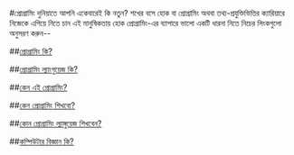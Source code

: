 
#প্রোগ্রামিং দুনিয়াতে আপনি একেবারেই কি নতুন? শখের বসে হোক বা প্রোগ্রামিং অথবা তথ্য-প্রযুক্তিভিত্তির ক্যারিয়ারে নিজেকে এগিয়ে নিতে চান এই মানুষিকতায় হোক প্রোগ্রামিং-এর ব্যাপারে ভালো একটি ধারনা নিতে নিচের লিংকগুলো অনুসরণ করুন--

##[প্রোগ্রামিং কি?](https://c.howtocode.com.bd/computer_programming.html)

##[প্রোগ্রামিং ল্যাংগুয়েজ কি?](http://jakir.me/%e0%a6%aa%e0%a7%8d%e0%a6%b0%e0%a7%8b%e0%a6%97%e0%a7%8d%e0%a6%b0%e0%a6%be%e0%a6%ae%e0%a6%bf%e0%a6%82-%e0%a6%b2%e0%a7%8d%e0%a6%af%e0%a6%be%e0%a6%99%e0%a7%8d%e0%a6%97%e0%a7%81%e0%a7%9f%e0%a7%87%e0%a6%9c)

##[কেন এই প্রোগ্রামিং?](http://jakir.me/why-programming)

##[কেন প্রোগ্রামিং শিখবো?](http://www.shafaetsplanet.com/planetcoding/?p=1437)

##[কোন প্রোগ্রামিং ল্যাঙ্গুয়েজ শিখবেন?](http://jakir.me/%E0%A6%95%E0%A7%8B%E0%A6%A1%E0%A6%BF%E0%A6%82-%E0%A6%AF%E0%A7%81%E0%A6%A6%E0%A7%8D%E0%A6%A7-%E0%A6%95%E0%A7%8B%E0%A6%A8-%E0%A6%AA%E0%A7%8D%E0%A6%B0%E0%A7%8B%E0%A6%97%E0%A7%8D%E0%A6%B0%E0%A6%BE)

##[কম্পিউটার বিজ্ঞান কি?](http://www.shafaetsplanet.com/planetcoding/?p=1639#_=_)

